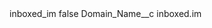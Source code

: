 <?xml version="1.0" encoding="UTF-8"?>
<CustomMetadata xmlns="http://soap.sforce.com/2006/04/metadata" xmlns:xsi="http://www.w3.org/2001/XMLSchema-instance" xmlns:xsd="http://www.w3.org/2001/XMLSchema">
    <label>inboxed_im</label>
    <protected>false</protected>
    <values>
        <field>Domain_Name__c</field>
        <value xsi:type="xsd:string">inboxed.im</value>
    </values>
</CustomMetadata>
